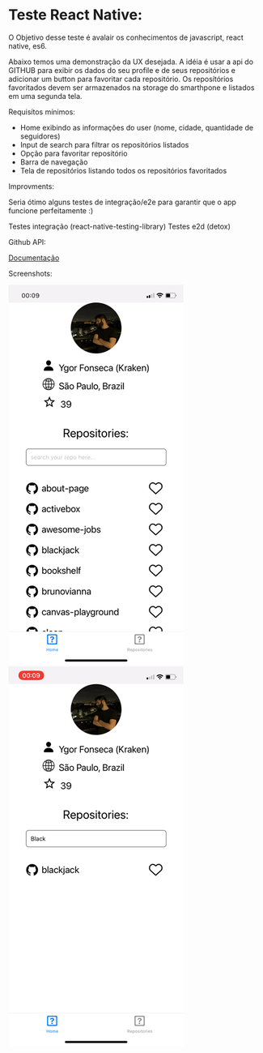 # Teste React Native:

O Objetivo desse teste é avalair os conhecimentos de javascript, react native, es6.

Abaixo temos uma demonstração da UX desejada. A idéia é usar a api do GITHUB para exibir os dados do seu profile e de seus repositórios e adicionar um button para favoritar cada repositório. Os reposítórios favoritados devem ser armazenados na storage do smarthpone e listados em uma segunda tela.

Requisítos mínimos:

- Home exibindo as informações do user (nome, cidade, quantidade de seguidores)
- Input de search para filtrar os repositórios listados
- Opção para favoritar repositório
- Barra de navegação
- Tela de repositórios listando todos os repositórios favoritados

Improvments:

Seria ótimo alguns testes de integração/e2e para garantir que o app funcione perfeitamente :)

Testes integração (react-native-testing-library)
Testes e2d (detox)

Github API:

[Documentação](https://docs.github.com/en/rest)

Screenshots:

![Home](home.gif)
![Repositories](repos.gif)

